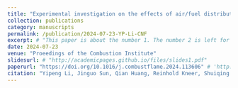 ```yaml
---
title: "Experimental investigation on the effects of air/fuel distribution on stability limit and NO~x~ emission of NH~3~/CH~4~ flame"
collection: publications
category: manuscripts
permalink: /publication/2024-07-23-YP-Li-CNF
excerpt: # "This paper is about the number 1. The number 2 is left for future work."
date: 2024-07-23
venue: "Proeedings of the Combustion Institute"
slidesurl: # "http://academicpages.github.io/files/slides1.pdf"
paperurl: "https://doi.org/10.1016/j.combustflame.2024.113606" # 'http://academicpages.github.io/files/paper1.pdf'
citation: "Yipeng Li, Jinguo Sun, Qian Huang, Reinhold Kneer, Shuiqing Li*. Experimental investigation on the effects of air/fuel distribution on stability limit and NO~x~ emission of NH~3~/CH~4~ flame. <i>Combustion and Flame</i> 268 (2024): 113606." #"Your Name, You. (2009). &quot;Paper Title Number 1.&quot; <i>Journal 1</i>. 1(1)."
---
```


<!-- The contents above will be part of a list of publications, if the user clicks the link for the publication than the contents of section will be rendered as a full page, allowing you to provide more information about the paper for the reader. When publications are displayed as a single page, the contents of the above "citation" field will automatically be included below this section in a smaller font.
 -->
